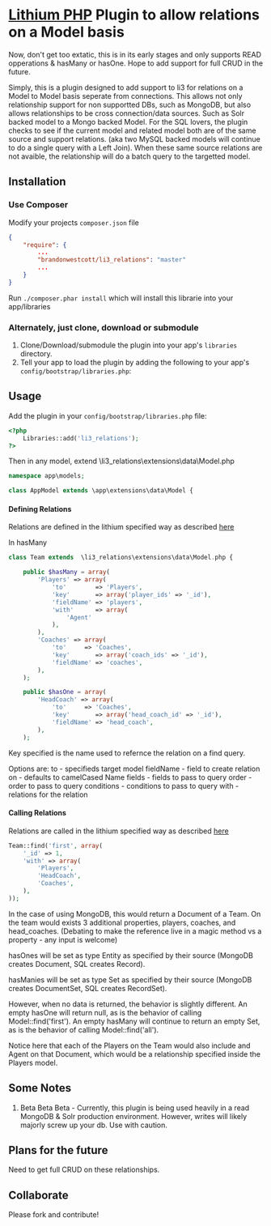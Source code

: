 # [Lithium PHP](http://lithify.me) Plugin to allow relations on a Model basis

Now, don't get too extatic, this is in its early stages and only supports READ opperations & hasMany or hasOne. Hope to add support for full CRUD in the future.

Simply, this is a plugin designed to add support to li3 for relations on a Model to Model basis seperate from connections. This allows not only relationship support for non supportted DBs, such as MongoDB, but also allows relationships to be cross connection/data sources. Such as Solr backed model to a Mongo backed Model. For the SQL lovers, the plugin checks to see if the current model and related model both are of the same source and support relations. (aka two MySQL backed models will continue to do a single query with a Left Join). When these same source relations are not avaible, the relationship will do a batch query to the targetted model.

## Installation

### Use Composer
Modify your projects `composer.json` file

~~~ json
{
    "require": {
    	...
        "brandonwestcott/li3_relations": "master"
        ...
    }
}
~~~

Run `./composer.phar install` which will install this librarie into your app/libraries

### Alternately, just clone, download or submodule
1. Clone/Download/submodule the plugin into your app's ``libraries`` directory.
2. Tell your app to load the plugin by adding the following to your app's ``config/bootstrap/libraries.php``:

## Usage

Add the plugin in your `config/bootstrap/libraries.php` file:

~~~ php
<?php
	Libraries::add('li3_relations');
?>
~~~

Then in any model, extend \li3_relations\extensions\data\Model.php
~~~ php
namespace app\models;

class AppModel extends \app\extensions\data\Model {

~~~

#### Defining Relations

Relations are defined in the lithium specified way as described [here](http://lithify.me/docs/manual/working-with-data/relationships.wiki)

In hasMany

~~~ php
class Team extends  \li3_relations\extensions\data\Model.php {

	public $hasMany = array(
		'Players' => array(
			'to'        => 'Players',
			'key'       => array('player_ids' => '_id'),
			'fieldName' => 'players',
			'with' 		=> array(
				'Agent'
			),
 		),
		'Coaches' => array(
			'to'     => 'Coaches',
			'key'       => array('coach_ids' => '_id'),
			'fieldName' => 'coaches',
		),
	);

	public $hasOne = array(
		'HeadCoach' => array(
			'to'     => 'Coaches',
			'key'       => array('head_coach_id' => '_id'),
			'fieldName' => 'head_coach',
		),
	);

~~~

Key specified is the name used to refernce the relation on a find query.

Options are:
to     		- specifieds target model
fieldName   - field to create relation on - defaults to camelCased Name
fields 		- fields to pass to query
order  		- order to pass to query
conditions  - conditions to pass to query
with 		- relations for the relation

#### Calling Relations

Relations are called in the lithium specified way as described [here](http://lithify.me/docs/manual/working-with-data/relationships.wiki)

~~~ php
Team::find('first', array(
	'_id' => 1,
	'with' => array(
		'Players',
		'HeadCoach',
		'Coaches',
	),
));
~~~

In the case of using MongoDB, this would return a Document of a Team. On the team would exists 3 additional properties, players, coaches, and head_coaches. (Debating to make the reference live in a magic method vs a property - any input is welcome)

hasOnes will be set as type Entity as specified by their source (MongoDB creates Document, SQL creates Record).

hasManies will be set as type Set as specified by their source (MongoDB creates DocumentSet, SQL creates RecordSet).

However, when no data is returned, the behavior is slightly different. An empty hasOne will return null, as is the behavior of calling Model::find('first'). An empty hasMany will continue to return an empty Set, as is the behavior of calling Model::find('all').

Notice here that each of the Players on the Team would also include and Agent on that Document, which would be a relationship specified inside the Players model.


## Some Notes
1. Beta Beta Beta - Currently, this plugin is being used heavily in a read MongoDB & Solr production environment. However, writes will likely majorly screw up your db. Use with caution.

## Plans for the future
Need to get full CRUD on these relationships.

## Collaborate
Please fork and contribute!